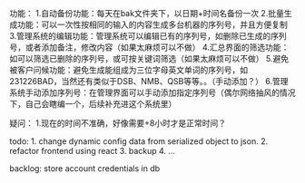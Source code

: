 功能：
1.自动备份功能：每天在bak文件夹下，以日期+时间名备份一次
2.批量生成功能：可以一次性按相同的输入的内容生成多台机器的序列号，并且方便复制
3.管理系统的编辑功能：管理系统可以编辑已有的序列号，如删除已生成的序列号，或者添加备注，修改内容（如果太麻烦可以不做）
4.汇总界面的筛选功能：如可以筛选已删除的序列号，或可按关键词筛选（如果太麻烦可以不做）
5.避免被客户问候功能：避免生成能组成为三位字母英文单词的序列号，如231226BAD，当然还有类似于DSB、NMB、QSB等等。。（手动添加？）
6.管理系统手动添加序列号：在管理界面可以手动添加指定序列号（偶尔网络抽风的情况下，自己会瞎编一个，后续补充进这个系统里）

疑问：
1.现在的时间不准确，好像需要+8小时才是正常时间？


todo:
    1. change dynamic config data from serialized object to json.
    2. refactor frontend using react
    3. backup
    4. ...

backlog:
store account credentials in db
